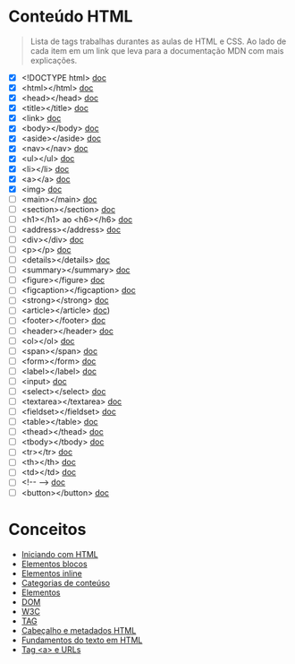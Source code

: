 # Conteúdo HTML

> Lista de tags trabalhas durantes as aulas de HTML e CSS. Ao lado de cada item em um link que leva para a documentação MDN com mais explicações.

- [x] \<!DOCTYPE html\> [doc](https://developer.mozilla.org/pt-BR/docs/Glossary/Doctype)
- [x] \<html\>\</html\> [doc](https://developer.mozilla.org/pt-BR/docs/Web/HTML/Element/html)
- [x] \<head\>\</head\> [doc](https://developer.mozilla.org/pt-BR/docs/Web/HTML/Element/head)
- [x] \<title\>\</title\> [doc](https://developer.mozilla.org/pt-BR/docs/Web/HTML/Element/title)
- [x] \<link\> [doc](https://developer.mozilla.org/pt-BR/docs/Web/HTML/Element/link)
- [x] \<body\>\</body\> [doc](https://developer.mozilla.org/pt-BR/docs/Web/HTML/Element/body)
- [x] \<aside\>\</aside\> [doc](https://developer.mozilla.org/pt-BR/docs/Web/HTML/Element/aside)
- [x] \<nav\>\</nav\> [doc](https://developer.mozilla.org/pt-BR/docs/Web/HTML/Element/nav)
- [x] \<ul\>\</ul\> [doc](https://developer.mozilla.org/pt-BR/docs/Web/HTML/Element/ul)
- [x] \<li\>\</li\> [doc](https://developer.mozilla.org/pt-BR/docs/Web/HTML/Element/li)
- [x] \<a\>\</a\> [doc](https://developer.mozilla.org/pt-BR/docs/Web/HTML/Element/a)
- [x] \<img\> [doc](https://developer.mozilla.org/pt-BR/docs/Web/HTML/Element/img)
- [ ] \<main\>\</main\> [doc](https://developer.mozilla.org/pt-BR/docs/Web/HTML/Element/main)
- [ ] \<section\>\</section\> [doc](https://developer.mozilla.org/pt-BR/docs/Web/HTML/Element/section)
- [ ] \<h1\>\</h1\> ao \<h6\>\</h6\> [doc](https://developer.mozilla.org/pt-BR/docs/Web/HTML/Element/Heading_Elements)
- [ ] \<address\>\</address\> [doc](https://developer.mozilla.org/pt-BR/docs/Web/HTML/Element/address)
- [ ] \<div\>\</div\> [doc](https://developer.mozilla.org/pt-BR/docs/Web/HTML/Element/div)
- [ ] \<p\>\</p\> [doc](https://developer.mozilla.org/pt-BR/docs/Web/HTML/Element/p)
- [ ] \<details\>\</details\> [doc](https://developer.mozilla.org/pt-BR/docs/Web/HTML/Element/details)
- [ ] \<summary\>\</summary\> [doc](https://developer.mozilla.org/pt-BR/docs/Web/HTML/Element/summary)
- [ ] \<figure\>\</figure\> [doc](https://developer.mozilla.org/pt-BR/docs/Web/HTML/Element/figure)
- [ ] \<figcaption\>\</figcaption\> [doc](https://developer.mozilla.org/pt-BR/docs/Web/HTML/Element/figcaption)
- [ ] \<strong\>\</strong\> [doc](https://developer.mozilla.org/pt-BR/docs/Web/HTML/Element/strong)
- [ ] \<article\>\</article\> [doc](https://developer.mozilla.org/pt-BR/docs/Web/HTML/Element/article))
- [ ] \<footer\>\</footer\> [doc](https://developer.mozilla.org/pt-BR/docs/Web/HTML/Element/footer)
- [ ] \<header\>\</header\> [doc](https://developer.mozilla.org/pt-BR/docs/Web/HTML/Element/header)
- [ ] \<ol\>\</ol\> [doc](https://developer.mozilla.org/pt-BR/docs/Web/HTML/Element/ol)
- [ ] \<span\>\</span\> [doc](https://developer.mozilla.org/pt-BR/docs/Web/HTML/Element/span)
- [ ] \<form\>\</form\> [doc](https://developer.mozilla.org/en-US/docs/Web/HTML/Element/form)
- [ ] \<label\>\</label\> [doc](https://developer.mozilla.org/pt-BR/docs/Web/HTML/Element/label)
- [ ] \<input\> [doc](https://developer.mozilla.org/pt-BR/docs/Web/HTML/Element/input)
- [ ] \<select\>\</select\> [doc](https://developer.mozilla.org/pt-BR/docs/Web/HTML/Element/select)
- [ ] \<textarea\>\</textarea\> [doc](https://developer.mozilla.org/pt-BR/docs/Web/HTML/Element/textarea)
- [ ] \<fieldset\>\</fieldset\> [doc](https://developer.mozilla.org/pt-BR/docs/Web/HTML/Element/fieldset)
- [ ] \<table\>\</table\> [doc](https://developer.mozilla.org/pt-BR/docs/Web/HTML/Element/table)
- [ ] \<thead\>\</thead\> [doc](https://developer.mozilla.org/en-US/docs/Web/HTML/Element/thead)
- [ ] \<tbody\>\</tbody\> [doc](https://developer.mozilla.org/en-US/docs/Web/HTML/Element/tbody)
- [ ] \<tr\>\</tr\> [doc](https://developer.mozilla.org/en-US/docs/Web/HTML/Element/tr)
- [ ] \<th\>\</th\> [doc](https://developer.mozilla.org/pt-BR/docs/Web/HTML/Element/th)
- [ ] \<td\>\</td\> [doc](https://developer.mozilla.org/en-US/docs/Web/HTML/Element/td)
- [ ] \<!-- --\> [doc](https://www.w3schools.com/tags/tag_comment.asp)
- [ ] \<button\>\</button\> [doc](https://developer.mozilla.org/pt-BR/docs/Web/HTML/Element/button)

# Conceitos
- [Iniciando com HTML](https://developer.mozilla.org/pt-BR/docs/Learn/HTML/Introduction_to_HTML/Getting_started)
- [Elementos blocos](https://developer.mozilla.org/pt-BR/docs/Glossary/Block-level_content)
- [Elementos inline](https://developer.mozilla.org/pt-BR/docs/Glossary/Inline-level_content)
- [Categorias de conteúso](https://developer.mozilla.org/pt-BR/docs/Web/HTML/Content_categories)
- [Elementos](https://developer.mozilla.org/pt-BR/docs/Glossary/Element)
- [DOM](https://developer.mozilla.org/pt-BR/docs/Glossary/DOM)
- [W3C](https://developer.mozilla.org/pt-BR/docs/Glossary/W3C)
- [TAG](https://developer.mozilla.org/pt-BR/docs/Glossary/Tag)
- [Cabeçalho e metadados HTML](https://developer.mozilla.org/pt-BR/docs/Learn/HTML/Introduction_to_HTML/The_head_metadata_in_HTML)
- [Fundamentos do texto em HTML](https://developer.mozilla.org/pt-BR/docs/Learn/HTML/Introduction_to_HTML/HTML_text_fundamentals)
- [Tag \<a\> e URLs](https://developer.mozilla.org/pt-BR/docs/Learn/HTML/Introduction_to_HTML/Creating_hyperlinks#links_de_e-mail)
